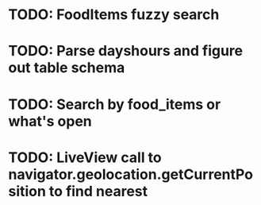 # TODO: FoodItems fuzzy search
# TODO: Parse dayshours and figure out table schema
# TODO: Search by food_items or what's open
# TODO: LiveView call to navigator.geolocation.getCurrentPosition to find nearest
